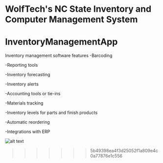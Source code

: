
# WolfTech's NC State Inventory and Computer Management System
# InventoryManagementApp

Inventory management software features
-Barcoding

-Reporting tools

-Inventory forecasting

-Inventory alerts

-Accounting tools or tie-ins

-Materials tracking

-Inventory levels for parts and finish products

-Automatic reordering

-Integrations with ERP


![alt text](https://github.com/gitPratikSingh/InventoryManagementApp/blob/master/InventoryIndex.png)
>>>>>>> 5b49398ea4f3d25052f1a809e4c0a77876e1c556
